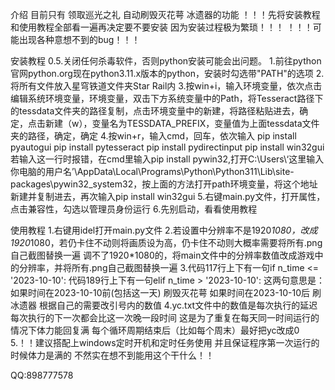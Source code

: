 介绍
目前只有 领取巡光之礼 自动刷毁灭花萼 冰遗器的功能
！！！先将安装教程和使用教程全部看一遍再决定要不要安装 因为安装过程极为繁琐！！！
！！！可能出现各种意想不到的bug！！！

安装教程
0.5.关闭任何杀毒软件，否则python安装可能会出问题。
1.前往python官网python.org现在python3.11.x版本的python，安装时勾选带"PATH"的选项
2.将所有文件放入星穹铁道文件夹Star Rail内
3.按win+i，输入环境变量，依次点击编辑系统环境变量，环境变量，双击下方系统变量中的Path，将Tesseract路径下的tessdata文件夹的路径复制，点击环境变量中的新建，将路径粘贴进去，确定，点击新建（w），变量名为TESSDATA_PREFIX，变量值为上面tessdata文件夹的路径，确定，确定
4.按win+r，输入cmd，回车，依次输入
	pip install pyautogui
	pip install pytesseract
	pip install pydirectinput
	pip install win32gui    若输入这一行时报错，在cmd里输入pip install pywin32,打开C:\Users\‘这里输入你电脑的用户名’\AppData\Local\Programs\Python\Python311\Lib\site-packages\pywin32_system32，按上面的方法打开path环境变量，将这个地址新建并复制进去，再次输入pip install win32gui
5.右键main.py文件，打开属性，点击兼容性，勾选以管理员身份运行
6.先别启动，看看使用教程

使用教程
1.右键用idel打开main.py文件
2.若设置中分辨率不是1920*1080，改成1920*1080，若仍卡住不动则将画质设为高，仍卡住不动则大概率需要将所有.png自己截图替换一遍
  调不了1920*1080的，将main文件中的分辨率数值改成游戏中的分辨率，并将所有.png自己截图替换一遍
3.代码117行上下有一句if n_time <= '2023-10-10':  代码189行上下有一句elif n_time > '2023-10-10':		这两句意思是：如果时间在2023-10-10前(包括这一天) 刷毁灭花萼 如果时间在2023-10-10后 刷冰遗器 根据自己的需要改引号内的数值
4.yc.txt文件中的数值是每次执行的延迟 每次执行的下一次都会比这一次晚一段时间 这是为了重复在每天同一时间运行的情况下体力能回复满 每个循环周期结束后（比如每个周末）最好把yc改成0
5.！！建议搭配上windows定时开机和定时任务使用 并且保证程序第一次运行的时候体力是满的 不然实在想不到能用这个干什么！！

QQ:898777578